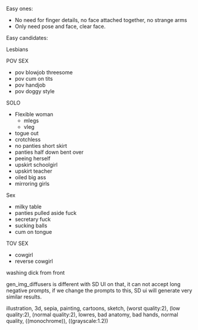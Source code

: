 Easy ones:
* No need for finger details, no face attached together, no strange arms
* Only need pose and face, clear face.

Easy candidates:

Lesbians


POV SEX
* pov blowjob threesome
* pov cum on tits
* pov handjob 
* pov doggy style

SOLO
* Flexible woman
    * mlegs
    * vleg
* togue out
* crotchless
* no panties short skirt
* panties half down bent over
* peeing herself
* upskirt schoolgirl
* upskirt teacher
* oiled big ass
* mirroring girls

Sex
* milky table
* panties pulled aside fuck
* secretary fuck
* sucking balls
* cum on tongue

TOV SEX
* cowgirl
* reverse cowgirl

washing dick from front


gen_img_diffusers is different with SD UI on that, it can not accept long negative prompts, if we change the prompts to this, SD ui will generate very similar results.

illustration, 3d, sepia, painting, cartoons, sketch, (worst quality:2), (low quality:2), (normal quality:2), lowres, bad anatomy, bad hands, normal quality, ((monochrome)), ((grayscale:1.2))